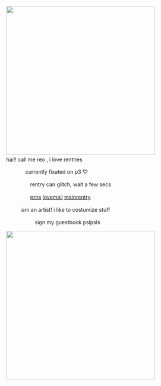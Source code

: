 <img src="https://i.imgur.com/BHy6Vjd.png&=80" width="400">
ㅤ
ㅤㅤㅤㅤㅤhai!! call me reo , i love rentries

ㅤㅤㅤㅤcurrently fixated on p3 ♡

ㅤㅤㅤㅤㅤrentry can glitch, wait a few secs

ㅤㅤㅤㅤㅤ[prns](https://pronouns.cc/@kureomi) [lovemail](https://rentry.co/lovemailreo) [mainrentry](https://rentry.co/cinnamonp)

ㅤㅤㅤiam an artist! i like to costumize stuff

ㅤㅤㅤㅤㅤㅤsign my guestbook pslpsls

<img src="https://i.imgur.com/qBiejRY.png&=80" width="400">
ㅤ
